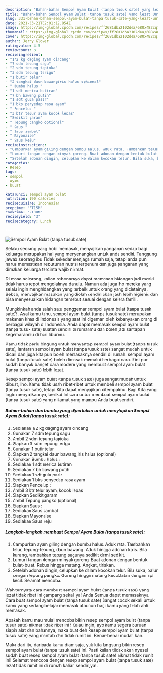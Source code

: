 ```yaml
---
description: "Bahan-bahan Sempol Ayam Bulat (tanpa tusuk sate) yang lezat Untuk Jualan"
title: "Bahan-bahan Sempol Ayam Bulat (tanpa tusuk sate) yang lezat Untuk Jualan"
slug: 331-bahan-bahan-sempol-ayam-bulat-tanpa-tusuk-sate-yang-lezat-untuk-jualan
date: 2021-03-21T02:01:12.854Z
image: https://img-global.cpcdn.com/recipes/ff2681dba2102dea/680x482cq70/sempol-ayam-bulat-tanpa-tusuk-sate-foto-resep-utama.jpg
thumbnail: https://img-global.cpcdn.com/recipes/ff2681dba2102dea/680x482cq70/sempol-ayam-bulat-tanpa-tusuk-sate-foto-resep-utama.jpg
cover: https://img-global.cpcdn.com/recipes/ff2681dba2102dea/680x482cq70/sempol-ayam-bulat-tanpa-tusuk-sate-foto-resep-utama.jpg
author: Jerry Glover
ratingvalue: 4.5
reviewcount: 8
recipeingredient:
- "1/2 kg daging ayam cincang"
- "7 sdm tepung sagu"
- "2 sdm tepung tapioka"
- "3 sdm tepung terigu"
- "1 butir telur"
- "2 tangkai daun bawangiris halus optional"
- " Bumbu halus "
- "1 sdt merica butiran"
- "7 bh bawang putih"
- "1 sdt gula pasir"
- "1 bks penyedap rasa ayam"
- " Pencelup "
- "3 btr telur ayam kocok lepas"
- "Sedikit garam"
- " Tepung pangko optional"
- " Saus "
- " Saus sambal"
- " Mayonaise"
- " Saus keju"
recipeinstructions:
- "Campurkan ayam giling dengan bumbu halus. Aduk rata. Tambahkan telur, tepung-tepung, daun bawang. Aduk hingga adonan kalis. Bila kurang, tambahkan tepung sagunya sedikit demi sedikit."
- "Lumuri tangan dengan minyak goreng. Buat adonan dengan bentuk bulat-bulat. Rebus hingga matang. Angkat, tiriskan."
- "Setelah adonan dingin, celupkan ke dalam kocokan telur. Bila suka, balur dengan tepung pangko. Goreng hingga matang kecoklatan dengan api kecil. Selamat mencoba."
categories:
- Resep
tags:
- sempol
- ayam
- bulat

katakunci: sempol ayam bulat 
nutrition: 190 calories
recipecuisine: Indonesian
preptime: "PT15M"
cooktime: "PT39M"
recipeyield: "3"
recipecategory: Lunch

---
```



![Sempol Ayam Bulat (tanpa tusuk sate)](https://img-global.cpcdn.com/recipes/ff2681dba2102dea/680x482cq70/sempol-ayam-bulat-tanpa-tusuk-sate-foto-resep-utama.jpg)

Selaku seorang yang hobi memasak, menyajikan panganan sedap bagi keluarga merupakan hal yang menyenangkan untuk anda sendiri. Tanggung jawab seorang ibu Tidak sekedar menjaga rumah saja, tetapi anda pun harus memastikan kebutuhan nutrisi terpenuhi dan juga panganan yang dimakan keluarga tercinta wajib nikmat.

Di masa  sekarang, kalian sebenarnya dapat memesan hidangan jadi meski tidak harus repot mengolahnya dahulu. Namun ada juga lho mereka yang selalu ingin menghidangkan yang terbaik untuk orang yang dicintainya. Sebab, menyajikan masakan yang diolah sendiri akan jauh lebih higienis dan bisa menyesuaikan hidangan tersebut sesuai dengan selera famili. 



Mungkinkah anda salah satu penggemar sempol ayam bulat (tanpa tusuk sate)?. Asal kamu tahu, sempol ayam bulat (tanpa tusuk sate) merupakan makanan khas di Indonesia yang saat ini digemari oleh kebanyakan orang di berbagai wilayah di Indonesia. Anda dapat memasak sempol ayam bulat (tanpa tusuk sate) buatan sendiri di rumahmu dan boleh jadi santapan kegemaranmu di hari liburmu.

Kamu tidak perlu bingung untuk menyantap sempol ayam bulat (tanpa tusuk sate), lantaran sempol ayam bulat (tanpa tusuk sate) sangat mudah untuk dicari dan juga kita pun boleh memasaknya sendiri di rumah. sempol ayam bulat (tanpa tusuk sate) boleh dimasak memalui berbagai cara. Kini pun sudah banyak banget cara modern yang membuat sempol ayam bulat (tanpa tusuk sate) lebih lezat.

Resep sempol ayam bulat (tanpa tusuk sate) juga sangat mudah untuk dibuat, lho. Kamu tidak usah ribet-ribet untuk membeli sempol ayam bulat (tanpa tusuk sate), tetapi Kita dapat menyajikan ditempatmu. Bagi Kita yang ingin menyajikannya, berikut ini cara untuk membuat sempol ayam bulat (tanpa tusuk sate) yang nikamat yang mampu Anda buat sendiri.

<!--inarticleads1-->

##### Bahan-bahan dan bumbu yang diperlukan untuk menyiapkan Sempol Ayam Bulat (tanpa tusuk sate):

1. Sediakan 1/2 kg daging ayam cincang
1. Gunakan 7 sdm tepung sagu
1. Ambil 2 sdm tepung tapioka
1. Siapkan 3 sdm tepung terigu
1. Gunakan 1 butir telur
1. Siapkan 2 tangkai daun bawang,iris halus (optional)
1. Gunakan  Bumbu halus :
1. Sediakan 1 sdt merica butiran
1. Sediakan 7 bh bawang putih
1. Sediakan 1 sdt gula pasir
1. Sediakan 1 bks penyedap rasa ayam
1. Siapkan  Pencelup :
1. Ambil 3 btr telur ayam, kocok lepas
1. Siapkan Sedikit garam
1. Ambil  Tepung pangko (optional)
1. Siapkan  Saus :
1. Sediakan  Saus sambal
1. Siapkan  Mayonaise
1. Sediakan  Saus keju




<!--inarticleads2-->

##### Langkah-langkah membuat Sempol Ayam Bulat (tanpa tusuk sate):

1. Campurkan ayam giling dengan bumbu halus. Aduk rata. Tambahkan telur, tepung-tepung, daun bawang. Aduk hingga adonan kalis. Bila kurang, tambahkan tepung sagunya sedikit demi sedikit.
1. Lumuri tangan dengan minyak goreng. Buat adonan dengan bentuk bulat-bulat. Rebus hingga matang. Angkat, tiriskan.
1. Setelah adonan dingin, celupkan ke dalam kocokan telur. Bila suka, balur dengan tepung pangko. Goreng hingga matang kecoklatan dengan api kecil. Selamat mencoba.




Wah ternyata cara membuat sempol ayam bulat (tanpa tusuk sate) yang lezat tidak ribet ini gampang sekali ya! Anda Semua dapat memasaknya. Cara buat sempol ayam bulat (tanpa tusuk sate) Sangat cocok sekali untuk kamu yang sedang belajar memasak ataupun bagi kamu yang telah ahli memasak.

Apakah kamu mau mulai mencoba bikin resep sempol ayam bulat (tanpa tusuk sate) nikmat tidak ribet ini? Kalau ingin, ayo kamu segera buruan siapin alat dan bahannya, maka buat deh Resep sempol ayam bulat (tanpa tusuk sate) yang mantab dan tidak rumit ini. Benar-benar mudah kan. 

Maka dari itu, daripada kamu diam saja, yuk kita langsung bikin resep sempol ayam bulat (tanpa tusuk sate) ini. Pasti kalian tiidak akan nyesel sudah buat resep sempol ayam bulat (tanpa tusuk sate) nikmat tidak rumit ini! Selamat mencoba dengan resep sempol ayam bulat (tanpa tusuk sate) lezat tidak rumit ini di rumah kalian sendiri,ya!.

